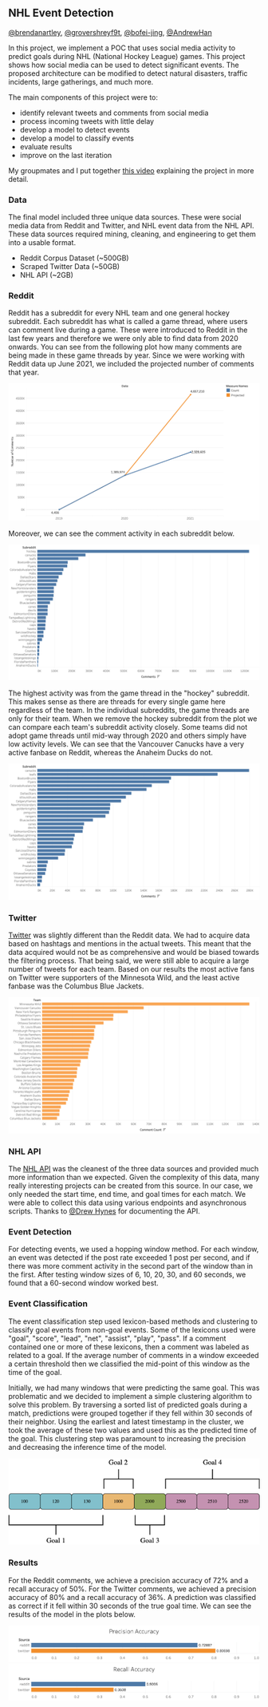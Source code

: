 ## NHL Event Detection

[@brendanartley](https://github.com/brendanartley), [@grovershreyf9t](https://github.com/grovershreyf9t), [@bofei-jing](https://github.com/bofei-jing), [@AndrewHan](https://github.com/beinfluential88)

In this project, we implement a POC that uses social media activity to predict goals during NHL (National Hockey League) games. This project shows how social media can be used to detect significant events. The proposed architecture can be modified to detect natural disasters, traffic incidents, large gatherings, and much more.

The main components of this project were to:
- identify relevant tweets and comments from social media
- process incoming tweets with little delay
- develop a model to detect events
- develop a model to classify events
- evaluate results
- improve on the last iteration

My groupmates and I put together [this video](https://www.youtube.com/watch?v=AGMcEMRGVVA) explaining the project in more detail.

### Data

The final model included three unique data sources. These were social media data from Reddit and Twitter, and NHL event data from the NHL API. These data sources required mining, cleaning, and engineering to get them into a usable format.

- Reddit Corpus Dataset (~500GB)
- Scraped Twitter Data (~50GB)
- NHL API (~2GB)

### Reddit

Reddit has a subreddit for every NHL team and one general hockey subreddit. Each subreddit has what is called a game thread, where users can comment live during a game. These were introduced to Reddit in the last few years and therefore we were only able to find data from 2020 onwards. You can see from the following plot how many comments are being made in these game threads by year. Since we were working with Reddit data up June 2021, we included the projected number of comments that year. 

![Reddit Activity in Game Threads](./imgs/comments_over_time.png)

Moreover, we can see the comment activity in each subreddit below.

![Activity by Subreddit](./imgs/sub_comment_count1.png)

The highest activity was from the game thread in the "hockey" subreddit. This makes sense as there are threads for every single game here regardless of the team. In the individual subreddits, the game threads are only for their team. When we remove the hockey subreddit from the plot we can compare each team's subreddit activity closely. Some teams did not adopt game threads until mid-way through 2020 and others simply have low activity levels. We can see that the Vancouver Canucks have a very active fanbase on Reddit, whereas the Anaheim Ducks do not.

![Activity by Team's Subreddit](./imgs/sub_comment_count2.png)
 
### Twitter

[Twitter](https://developer.twitter.com/en/docs/developer-portal/overview) was slightly different than the Reddit data. We had to acquire data based on hashtags and mentions in the actual tweets. This meant that the data acquired would not be as comprehensive and would be biased towards the filtering process. That being said, we were still able to acquire a large number of tweets for each team. Based on our results the most active fans on Twitter were supporters of the Minnesota Wild, and the least active fanbase was the Columbus Blue Jackets. 

![Activity of Fans on Twitter](./imgs/tweets.png)

### NHL API

The [NHL API](https://gitlab.com/dword4/nhlapi) was the cleanest of the three data sources and provided much more information than we expected. Given the complexity of this data, many really interesting projects can be created from this source. In our case, we only needed the start time, end time, and goal times for each match. We were able to collect this data using various endpoints and asynchronous scripts. Thanks to [@Drew Hynes](https://dword4.github.io/) for documenting the API.

### Event Detection

For detecting events, we used a hopping window method. For each window, an event was detected if the post rate exceeded 1 post per second, and if there was more comment activity in the second part of the window than in the first. After testing window sizes of 6, 10, 20, 30, and 60 seconds, we found that a 60-second window worked best.

### Event Classification

The event classification step used lexicon-based methods and clustering to classify goal events from non-goal events. Some of the lexicons used were "goal", "score", "lead", "net", "assist", "play", "pass". If a comment contained one or more of these lexicons, then a comment was labeled as related to a goal. If the average number of comments in a window exceeded a certain threshold then we classified the mid-point of this window as the time of the goal.

Initially, we had many windows that were predicting the same goal. This was problematic and we decided to implement a simple clustering algorithm to solve this problem. By traversing a sorted list of predicted goals during a match, predictions were grouped together if they fell within 30 seconds of their neighbor. Using the earliest and latest timestamp in the cluster, we took the average of these two values and used this as the predicted time of the goal. This clustering step was paramount to increasing the precision and decreasing the inference time of the model.

![Clustering Algorithm](./imgs/clustering_algorithm.png)

### Results

For the Reddit comments, we achieve a precision accuracy of 72% and a recall accuracy of 50%. For the Twitter comments, we achieved a precision accuracy of 80% and a recall accuracy of 36%. A prediction was classified as correct if it fell within 30 seconds of the true goal time. We can see the results of the model in the plots below.

![Precision Accuracy](./imgs/precision_accuracy.png)
![Recall Accuracy](./imgs/recall_accuracy.png)
